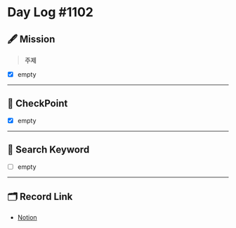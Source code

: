 # __Day Log #1102__

## 🖋 __Mission__
> __주제__
- [X] empty
---
## 📌 __CheckPoint__
- [X] empty
---
## 🔖 __Search Keyword__
- [ ] empty
---
## 🗂 __Record Link__
- [Notion]()